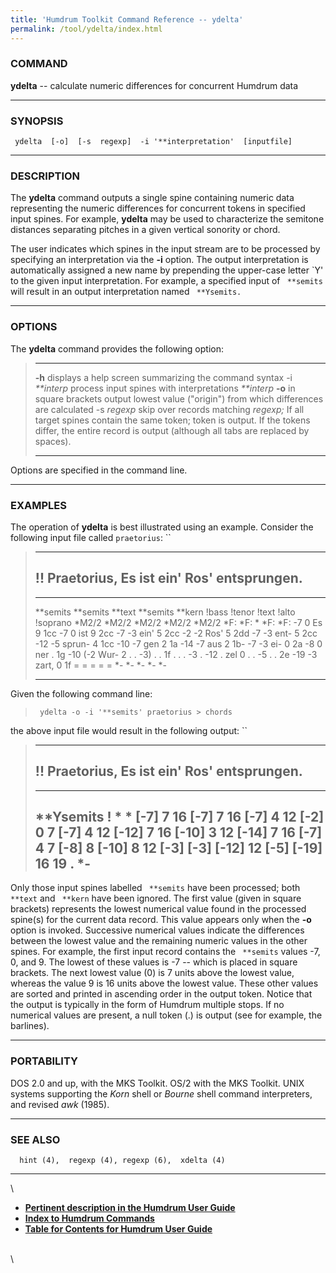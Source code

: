 ```yaml
---
title: 'Humdrum Toolkit Command Reference -- ydelta'
permalink: /tool/ydelta/index.html
---
```


### COMMAND

**ydelta** -- calculate numeric differences for concurrent Humdrum data

------------------------------------------------------------------------

### SYNOPSIS

` ydelta  [-o]  [-s  regexp]  -i '**interpretation'  [inputfile]`

------------------------------------------------------------------------

### DESCRIPTION

The **ydelta** command outputs a single spine containing numeric data
representing the numeric differences for concurrent tokens in specified
input spines. For example, **ydelta** may be used to characterize the
semitone distances separating pitches in a given vertical sonority or
chord.

The user indicates which spines in the input stream are to be processed
by specifying an interpretation via the **-i** option. The output
interpretation is automatically assigned a new name by prepending the
upper-case letter \`Y\' to the given input interpretation. For example,
a specified input of ` **semits` will result in an output interpretation
named ` **Ysemits.`

------------------------------------------------------------------------

### OPTIONS

The **ydelta** command provides the following option:

>   ----------------- ----------------------------------------------------------------------------
>   **-h**            displays a help screen summarizing the command syntax
>   -i *\*\*interp*   process input spines with interpretations *\*\*interp*
>   **-o**            in square brackets output lowest value (\"origin\") from which
>                     differences are calculated
>   -s *regexp*       skip over records matching *regexp;* If all target spines contain the same
>                     token; token is output. If the tokens differ, the entire record is output
>                     (although all tabs are replaced by spaces).
>   ----------------- ----------------------------------------------------------------------------
>
Options are specified in the command line.

------------------------------------------------------------------------

### EXAMPLES

The operation of **ydelta** is best illustrated using an example.
Consider the following input file called `praetorius`: ``

>   ------------------------------------------------
>   !! Praetorius, Es ist ein\' Ros\' entsprungen.
>   ------------------------------------------------
>
>   ------------ ------------ ---------- ------------ ----------
>   \*\*semits   \*\*semits   \*\*text   \*\*semits   \*\*kern
>   !bass        !tenor       !text      !alto        !soprano
>   \*M2/2       \*M2/2       \*M2/2     \*M2/2       \*M2/2
>   \*F:         \*F:         \*         \*F:         \*F:
>   -7           0            Es         9            1cc
>   -7           0            ist        9            2cc
>   -7           -3           ein\'      5            2cc
>   -2           -2           Ros\'      5            2dd
>   -7           -3           ent-       5            2cc
>   -12          -5           sprun-     4            1cc
>   -10          -7           gen        2            1a
>   -14          -7           aus        2            1b-
>   -7           -3           ei-        0            2a
>   -8           0            ner        .            1g
>   -10          (-2          Wur-       2            .
>   .            -3)          .          .            1f
>   .            .            .          -3           .
>   -12          .            zel        0            .
>   .            -5           .          .            2e
>   -19          -3           zart,      0            1f
>   =            =            =          =            =
>   \*-          \*-          \*-        \*-          \*-
>   ------------ ------------ ---------- ------------ ----------
>
Given the following command line:

> ` ydelta -o -i '**semits' praetorius > chords`

the above input file would result in the following output: ``

>   ------------------------------------------------
>   !! Praetorius, Es ist ein\' Ros\' entsprungen.
>   ------------------------------------------------
>
>   ---------------
>   \*\*Ysemits
>   !
>   \*
>   \*
>   \[-7\] 7 16
>   \[-7\] 7 16
>   \[-7\] 4 12
>   \[-2\] 0 7
>   \[-7\] 4 12
>   \[-12\] 7 16
>   \[-10\] 3 12
>   \[-14\] 7 16
>   \[-7\] 4 7
>   \[-8\] 8
>   \[-10\] 8 12
>   \[-3\]
>   \[-3\]
>   \[-12\] 12
>   \[-5\]
>   \[-19\] 16 19
>   .
>   \*-
>   ---------------
>
Only those input spines labelled ` **semits` have been processed; both
` **text` and ` **kern` have been ignored. The first value (given in
square brackets) represents the lowest numerical value found in the
processed spine(s) for the current data record. This value appears only
when the **-o** option is invoked. Successive numerical values indicate
the differences between the lowest value and the remaining numeric
values in the other spines. For example, the first input record contains
the ` **semits` values -7, 0, and 9. The lowest of these values is -7
\-- which is placed in square brackets. The next lowest value (0) is 7
units above the lowest value, whereas the value 9 is 16 units above the
lowest value. These other values are sorted and printed in ascending
order in the output token. Notice that the output is typically in the
form of Humdrum multiple stops. If no numerical values are present, a
null token (.) is output (see for example, the barlines).

------------------------------------------------------------------------

### PORTABILITY

DOS 2.0 and up, with the MKS Toolkit. OS/2 with the MKS Toolkit. UNIX
systems supporting the *Korn* shell or *Bourne* shell command
interpreters, and revised *awk* (1985).

------------------------------------------------------------------------

### SEE ALSO

`  hint (4),  regexp (4), regexp (6),  xdelta (4)`

------------------------------------------------------------------------

\

-   [**Pertinent description in the Humdrum User
    Guide**](../guide15.html#The_ydelta_Command)
-   [**Index to Humdrum Commands**](../commands.toc.html)
-   [**Table for Contents for Humdrum User Guide**](../guide.toc.html)

\
\
